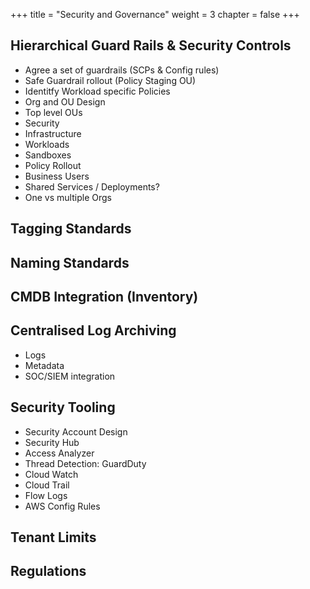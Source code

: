 +++
title = "Security and Governance"
weight = 3
chapter = false
+++


## Hierarchical Guard Rails & Security Controls

* Agree a set of guardrails (SCPs & Config rules)
* Safe Guardrail rollout (Policy Staging OU)
* Identitfy Workload specific Policies 
* Org and OU Design
* Top level OUs
* Security
* Infrastructure
* Workloads
* Sandboxes 
* Policy Rollout
* Business Users
* Shared Services / Deployments?
* One vs multiple Orgs

## Tagging Standards

## Naming Standards

## CMDB Integration (Inventory)

## Centralised Log Archiving

* Logs
* Metadata
* SOC/SIEM integration

## Security Tooling

* Security Account Design
* Security Hub
* Access Analyzer 
* Thread Detection: GuardDuty
* Cloud Watch
* Cloud Trail 
* Flow Logs 
* AWS Config Rules 

## Tenant Limits

## Regulations